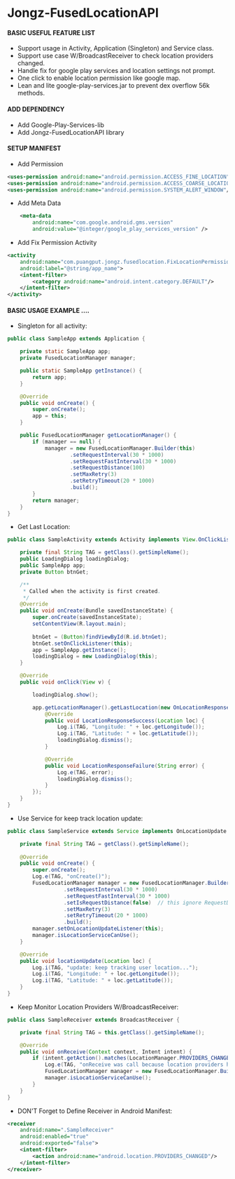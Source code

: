 # Jongz-FusedLocationAPI

#### BASIC USEFUL FEATURE LIST

 * Support usage in Activity, Application (Singleton) and Service class.
 * Support use case W/BroadcastReceiver to check location providers changed.
 * Handle fix for google play services and location settings not prompt.
 * One click to enable location permission like google map.
 * Lean and lite google-play-services.jar to prevent dex overflow 56k methods.

#### ADD DEPENDENCY

* Add Google-Play-Services-lib
* Add Jongz-FusedLocationAPI library

#### SETUP MANIFEST 

* Add Permission

```xml
<uses-permission android:name="android.permission.ACCESS_FINE_LOCATION" />
<uses-permission android:name="android.permission.ACCESS_COARSE_LOCATION" />
<uses-permission android:name="android.permission.SYSTEM_ALERT_WINDOW"/>
```

* Add Meta Data

```xml
	<meta-data
		android:name="com.google.android.gms.version"
		android:value="@integer/google_play_services_version" />
```

* Add Fix Permission Activity

```xml
<activity
	android:name="com.puangput.jongz.fusedlocation.FixLocationPermissionActivity"
	android:label="@string/app_name">
	<intent-filter>
		<category android:name="android.intent.category.DEFAULT"/>
	</intent-filter>
</activity>
```

#### BASIC USAGE EXAMPLE ....

* Singleton for all activity:

```java
public class SampleApp extends Application {

    private static SampleApp app;
    private FusedLocationManager manager;

    public static SampleApp getInstance() {
        return app;
    }

    @Override
    public void onCreate() {
        super.onCreate();
        app = this;
    }

    public FusedLocationManager getLocationManager() {
        if (manager == null) {
            manager = new FusedLocationManager.Builder(this)
        			.setRequestInterval(30 * 1000)
        			.setRequestFastInterval(30 * 1000)
        			.setRequestDistance(100)
        			.setMaxRetry(3)
        			.setRetryTimeout(20 * 1000)
        			.build();
        }
        return manager;
    }
}
```

* Get Last Location:

```java
public class SampleActivity extends Activity implements View.OnClickListener{

    private final String TAG = getClass().getSimpleName();
    public LoadingDialog loadingDialog;
    public SampleApp app;
    private Button btnGet;

    /**
     * Called when the activity is first created.
     */
    @Override
    public void onCreate(Bundle savedInstanceState) {
        super.onCreate(savedInstanceState);
        setContentView(R.layout.main);
        
        btnGet = (Button)findViewById(R.id.btnGet);
        btnGet.setOnClickListener(this);
        app = SampleApp.getInstance();
        loadingDialog = new LoadingDialog(this);
    }

    @Override
    public void onClick(View v) {

        loadingDialog.show();

        app.getLocationManager().getLastLocation(new OnLocationResponse() {
            @Override
            public void LocationResponseSuccess(Location loc) {
                Log.i(TAG, "Longitude: " + loc.getLongitude());
        		Log.i(TAG, "Latitude: " + loc.getLatitude());
                loadingDialog.dismiss();
            }

            @Override
            public void LocationResponseFailure(String error) {
                Log.e(TAG, error);
                loadingDialog.dismiss();
            }
        });
    }
}
```

* Use Service for keep track location update:

```java
public class SampleService extends Service implements OnLocationUpdate {

    private final String TAG = getClass().getSimpleName();
    
    @Override
    public void onCreate() {
        super.onCreate();
        Log.e(TAG, "onCreate()");
        FusedLocationManager manager = new FusedLocationManager.Builder(this)
                  .setRequestInterval(30 * 1000)
                  .setRequestFastInterval(30 * 1000)
                  .setIsRequestDistance(false)  // this ignore RequestDistance
                  .setMaxRetry(3)
                  .setRetryTimeout(20 * 1000)
                  .build();
        manager.setOnLocationUpdateListener(this);
        manager.isLocationServiceCanUse();
    }

    @Override
    public void locationUpdate(Location loc) {
        Log.i(TAG, "update: keep tracking user location...");
        Log.i(TAG, "Longitude: " + loc.getLongitude());
        Log.i(TAG, "Latitude: " + loc.getLatitude());
    }
}
```

* Keep Monitor Location Providers W/BroadcastReceiver:

```java
public class SampleReceiver extends BroadcastReceiver {

    private final String TAG = this.getClass().getSimpleName();

    @Override
    public void onReceive(Context context, Intent intent) {
        if (intent.getAction().matches(LocationManager.PROVIDERS_CHANGED_ACTION)) {
			Log.e(TAG, "onReceive was call because location providers have changes");
			FusedLocationManager manager = new FusedLocationManager.Builder(context).build();
			manager.isLocationServiceCanUse();
        }
    }
}
```
* DON'T Forget to Define Receiver in Android Manifest:

```xml
<receiver
	android:name=".SampleReceiver"
	android:enabled="true"
	android:exported="false">
	<intent-filter>
		<action android:name="android.location.PROVIDERS_CHANGED"/>
	</intent-filter>
</receiver>
```
